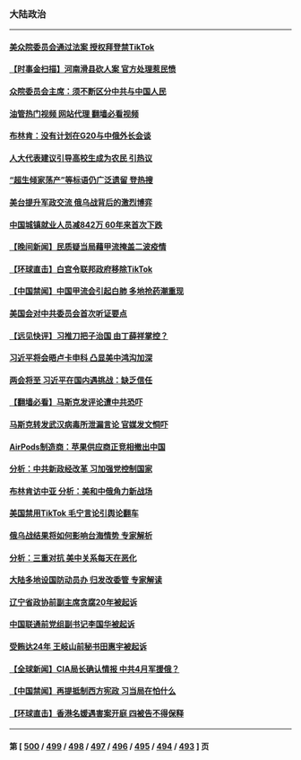 ### 大陆政治
---
#### [美众院委员会通过法案 授权拜登禁TikTok](../../pages/ncid277/n13940834.md?03020445) 
#### [【时事金扫描】河南滑县砍人案 官方处理惹民愤](../../pages/ncid277/n13940840.md?03020445) 
#### [众院委员会主席：须不断区分中共与中国人民](../../pages/ncid277/n13940854.md?03020445) 
#### [油管热门视频 网站代理 翻墙必看视频](http://138.2.39.72:81/youtube.html?epic-marker?03020445)
#### [布林肯：没有计划在G20与中俄外长会谈](../../pages/ncid277/n13940782.md?03020445) 
#### [人大代表建议引导高校生成为农民 引热议](../../pages/ncid277/n13940716.md?03020445) 
#### [“超生倾家荡产”等标语仍广泛遗留 登热搜](../../pages/ncid277/n13940659.md?03020445) 
#### [美台提升军政交流 俄乌战背后的激烈博弈](../../pages/ncid277/n13940114.md?03020445) 
#### [中国城镇就业人员减842万 60年来首次下跌](../../pages/ncid277/n13940594.md?03020445) 
#### [【晚间新闻】民质疑当局藉甲流掩盖二波疫情](../../pages/ncid277/n13940547.md?03020445) 
#### [【环球直击】白宫令联邦政府移除TikTok](../../pages/ncid277/n13940112.md?03020445) 
#### [【中国禁闻】中国甲流会引起白肺 多地抢药潮重现](../../pages/ncid277/n13940246.md?03020445) 
#### [美国会对中共委员会首次听证要点](../../pages/ncid277/n13940204.md?03020445) 
#### [【远见快评】习推刀把子治国 由丁薛祥掌控？](../../pages/ncid277/n13940278.md?03020445) 
#### [习近平将会晤卢卡申科 凸显美中鸿沟加深](../../pages/ncid277/n13940174.md?03020445) 
#### [两会将至 习近平在国内遇挑战：缺乏信任](../../pages/ncid277/n13940250.md?03020445) 
#### [【翻墙必看】马斯克发评论遭中共恐吓](../../pages/ncid277/n13940345.md?03020445) 
#### [马斯克转发武汉病毒所泄漏言论 官媒发文恫吓](../../pages/ncid277/n13940151.md?03020445) 
#### [AirPods制造商：苹果供应商正竞相撤出中国](../../pages/ncid277/n13940125.md?03020445) 
#### [分析：中共新政经改革 习加强党控制国家](../../pages/ncid277/n13939984.md?03020445) 
#### [布林肯访中亚 分析：美和中俄角力新战场](../../pages/ncid277/n13940139.md?03020445) 
#### [美国禁用TikTok  毛宁言论引舆论翻车](../../pages/ncid277/n13940092.md?03020445) 
#### [俄乌战结果将如何影响台海情势 专家解析](../../pages/ncid277/n13939940.md?03020445) 
#### [分析：三重对抗 美中关系每天在恶化](../../pages/ncid277/n13940095.md?03020445) 
#### [大陆多地设国防动员办 归发改委管 专家解读](../../pages/ncid277/n13939763.md?03020445) 
#### [辽宁省政协前副主席贪腐20年被起诉](../../pages/ncid277/n13940014.md?03020445) 
#### [中国联通前党组副书记李国华被起诉](../../pages/ncid277/n13940000.md?03020445) 
#### [受贿达24年 王岐山前秘书田惠宇被起诉](../../pages/ncid277/n13939969.md?03020445) 
#### [【全球新闻】CIA局长确认情报 中共4月军援俄？](../../pages/ncid277/n13939980.md?03020445) 
#### [【中国禁闻】再提抵制西方宪政 习当局在怕什么](../../pages/ncid277/n13939486.md?03020445) 
#### [【环球直击】香港名媛遇害案开庭 四被告不得保释](../../pages/ncid277/n13939595.md?03020445) 

---
#### 第 [ [500](./500.md?03020445) / [499](./499.md?03020445) / [498](./498.md?03020445) / [497](./497.md?03020445) / [496](./496.md?03020445) / [495](./495.md?03020445) / [494](./494.md?03020445) / [493](./493.md?03020445) ] 页
